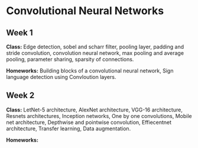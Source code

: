 # Convolutional Neural Networks

## Week 1

**Class:** Edge detection, sobel and scharr filter, pooling layer, padding and stride convolution, convolution neural network, max pooling and average pooling, parameter sharing, sparsity of connections.

**Homeworks:** Building blocks of a convolutional neural network, Sign language detection using Convloution layers.

## Week 2

**Class:** LetNet-5 architecture, AlexNet architecture, VGG-16 architecture, Resnets architectures, Inception networks, One by one convolutions, Mobile net architecture, Depthwise and pointwise convolution, Effiecentnet architecture, Transfer learning, Data augmentation.

**Homeworks:**
